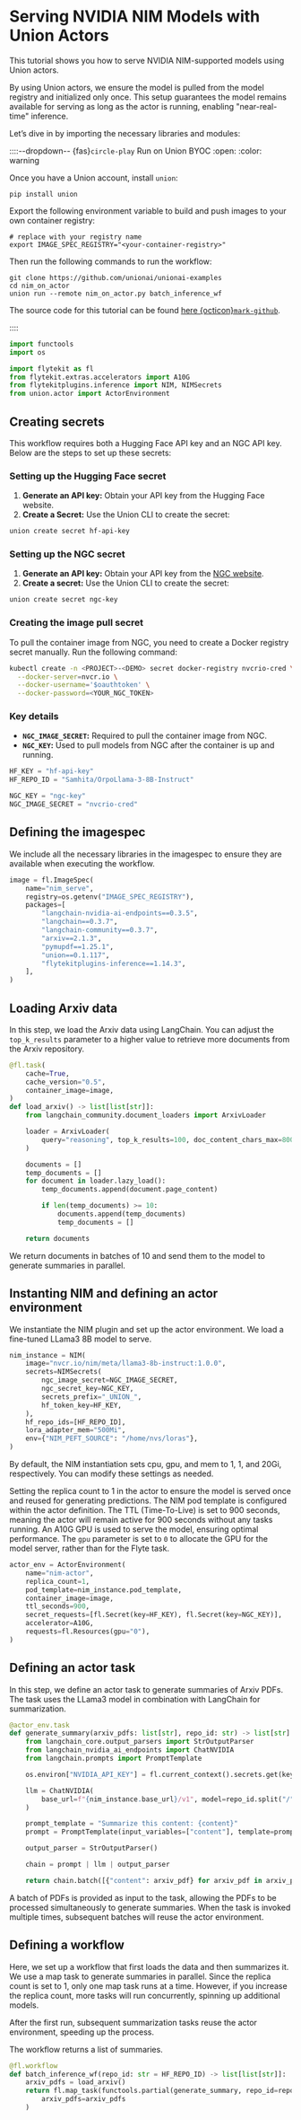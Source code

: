 # Serving NVIDIA NIM Models with Union Actors

This tutorial shows you how to serve NVIDIA NIM-supported models using Union actors.

By using Union actors, we ensure the model is pulled from the model registry
and initialized only once. This setup guarantees the model remains available for serving
as long as the actor is running, enabling "near-real-time" inference.

Let’s dive in by importing the necessary libraries and modules:

<!-- #region -->

::::--dropdown-- {fas}`circle-play` Run on Union BYOC
:open:
:color: warning

Once you have a Union account, install `union`:

```shell
pip install union
```

Export the following environment variable to build and push
images to your own container registry:

```shell
# replace with your registry name
export IMAGE_SPEC_REGISTRY="<your-container-registry>"
```

Then run the following commands to run the workflow:

```shell
git clone https://github.com/unionai/unionai-examples
cd nim_on_actor
union run --remote nim_on_actor.py batch_inference_wf
```

The source code for this tutorial can be found [here {octicon}`mark-github`](https://www.github.com/unionai/unionai-examples/tree/main/tutorials/nim_on_actor/nim_on_actor.py).

::::

<!-- #endregion -->

```python
import functools
import os
```

```python
import flytekit as fl
from flytekit.extras.accelerators import A10G
from flytekitplugins.inference import NIM, NIMSecrets
from union.actor import ActorEnvironment
```

<!-- #region -->

## Creating secrets

This workflow requires both a Hugging Face API key and an NGC API key. Below are the steps to set up these secrets:

### Setting up the Hugging Face secret

1. **Generate an API key:** Obtain your API key from the Hugging Face website.
2. **Create a Secret:** Use the Union CLI to create the secret:

```bash
union create secret hf-api-key
```

### Setting up the NGC secret

1. **Generate an API key:** Obtain your API key from the [NGC website](https://org.ngc.nvidia.com/setup/personal-keys).
2. **Create a secret:** Use the Union CLI to create the secret:

```bash
union create secret ngc-key
```

### Creating the image pull secret

To pull the container image from NGC, you need to create a Docker registry secret manually. Run the following command:

```bash
kubectl create -n <PROJECT>-<DEMO> secret docker-registry nvcrio-cred \
  --docker-server=nvcr.io \
  --docker-username='$oauthtoken' \
  --docker-password=<YOUR_NGC_TOKEN>
```

### Key details

- **`NGC_IMAGE_SECRET`:** Required to pull the container image from NGC.
- **`NGC_KEY`:** Used to pull models from NGC after the container is up and running.
<!-- #endregion -->

```python
HF_KEY = "hf-api-key"
HF_REPO_ID = "Samhita/OrpoLlama-3-8B-Instruct"
```

```python
NGC_KEY = "ngc-key"
NGC_IMAGE_SECRET = "nvcrio-cred"
```

## Defining the imagespec

We include all the necessary libraries in the imagespec to ensure they are available when executing the workflow.

```python
image = fl.ImageSpec(
    name="nim_serve",
    registry=os.getenv("IMAGE_SPEC_REGISTRY"),
    packages=[
        "langchain-nvidia-ai-endpoints==0.3.5",
        "langchain==0.3.7",
        "langchain-community==0.3.7",
        "arxiv==2.1.3",
        "pymupdf==1.25.1",
        "union==0.1.117",
        "flytekitplugins-inference==1.14.3",
    ],
)
```

## Loading Arxiv data

In this step, we load the Arxiv data using LangChain.
You can adjust the `top_k_results` parameter to a higher value to retrieve more documents from the Arxiv repository.

```python
@fl.task(
    cache=True,
    cache_version="0.5",
    container_image=image,
)
def load_arxiv() -> list[list[str]]:
    from langchain_community.document_loaders import ArxivLoader

    loader = ArxivLoader(
        query="reasoning", top_k_results=100, doc_content_chars_max=8000
    )

    documents = []
    temp_documents = []
    for document in loader.lazy_load():
        temp_documents.append(document.page_content)

        if len(temp_documents) >= 10:
            documents.append(temp_documents)
            temp_documents = []

    return documents
```

We return documents in batches of 10 and send them to the model to generate summaries in parallel.

## Instanting NIM and defining an actor environment

We instantiate the NIM plugin and set up the actor environment.
We load a fine-tuned LLama3 8B model to serve.

```python
nim_instance = NIM(
    image="nvcr.io/nim/meta/llama3-8b-instruct:1.0.0",
    secrets=NIMSecrets(
        ngc_image_secret=NGC_IMAGE_SECRET,
        ngc_secret_key=NGC_KEY,
        secrets_prefix="_UNION_",
        hf_token_key=HF_KEY,
    ),
    hf_repo_ids=[HF_REPO_ID],
    lora_adapter_mem="500Mi",
    env={"NIM_PEFT_SOURCE": "/home/nvs/loras"},
)
```

By default, the NIM instantiation sets cpu, gpu, and mem to 1, 1, and 20Gi, respectively. You can modify these settings as needed.

Setting the replica count to 1 in the actor to ensure the model is served once and reused for generating predictions.
The NIM pod template is configured within the actor definition.
The TTL (Time-To-Live) is set to 900 seconds, meaning the actor will remain active for 900 seconds without any tasks running.
An A10G GPU is used to serve the model, ensuring optimal performance.
The `gpu` parameter is set to `0` to allocate the GPU for the model server, rather than for the Flyte task.

```python
actor_env = ActorEnvironment(
    name="nim-actor",
    replica_count=1,
    pod_template=nim_instance.pod_template,
    container_image=image,
    ttl_seconds=900,
    secret_requests=[fl.Secret(key=HF_KEY), fl.Secret(key=NGC_KEY)],
    accelerator=A10G,
    requests=fl.Resources(gpu="0"),
)
```

## Defining an actor task

In this step, we define an actor task to generate summaries of Arxiv PDFs.
The task uses the LLama3 model in combination with LangChain for summarization.

```python
@actor_env.task
def generate_summary(arxiv_pdfs: list[str], repo_id: str) -> list[str]:
    from langchain_core.output_parsers import StrOutputParser
    from langchain_nvidia_ai_endpoints import ChatNVIDIA
    from langchain.prompts import PromptTemplate

    os.environ["NVIDIA_API_KEY"] = fl.current_context().secrets.get(key=NGC_KEY)

    llm = ChatNVIDIA(
        base_url=f"{nim_instance.base_url}/v1", model=repo_id.split("/")[1]
    )

    prompt_template = "Summarize this content: {content}"
    prompt = PromptTemplate(input_variables=["content"], template=prompt_template)

    output_parser = StrOutputParser()

    chain = prompt | llm | output_parser

    return chain.batch([{"content": arxiv_pdf} for arxiv_pdf in arxiv_pdfs])
```

A batch of PDFs is provided as input to the task, allowing the PDFs to be processed
simultaneously to generate summaries. When the task is invoked multiple times,
subsequent batches will reuse the actor environment.

## Defining a workflow

Here, we set up a workflow that first loads the data and then summarizes it.
We use a map task to generate summaries in parallel. Since the replica count is set to 1,
only one map task runs at a time. However, if you increase the replica count, more tasks will run concurrently,
spinning up additional models.

After the first run, subsequent summarization tasks reuse the actor environment, speeding up the process.

The workflow returns a list of summaries.

```python
@fl.workflow
def batch_inference_wf(repo_id: str = HF_REPO_ID) -> list[list[str]]:
    arxiv_pdfs = load_arxiv()
    return fl.map_task(functools.partial(generate_summary, repo_id=repo_id))(
        arxiv_pdfs=arxiv_pdfs
    )
```
